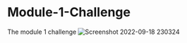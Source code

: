 # Module-1-Challenge
The module 1 challenge
![Screenshot 2022-09-18 230324](https://user-images.githubusercontent.com/112447725/190943455-843ca818-951c-4fe2-9afc-bba1dbaef4ff.png)


